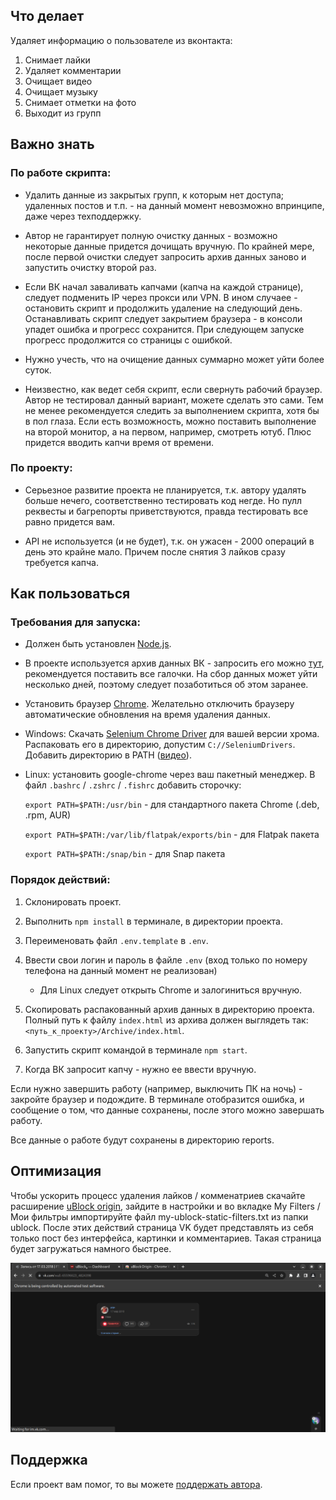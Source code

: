 ## Что делает

Удаляет информацию о пользователе из вконтакта:
1. Снимает лайки
1. Удаляет комментарии
1. Очищает видео
1. Очищает музыку
1. Снимает отметки на фото
1. Выходит из групп



## Важно знать


### По работе скрипта:

* Удалить данные из закрытых групп, к которым нет доступа; удаленных постов и т.п. - на данный момент невозможно впринципе, даже через техподдержку.

* Автор не гарантирует полную очистку данных - возможно некоторые данные придется дочищать вручную. По крайней мере, после первой очистки следует запросить архив данных заново и запустить очистку второй раз.

* Если ВК начал заваливать капчами (капча на каждой странице), следует подменить IP через прокси или VPN. В ином случаее - остановить скрипт и продолжить удаление на следующий день. Останавливать скрипт следует закрытием браузера - в консоли упадет ошибка и прогресс сохранится. При следующем запуске прогресс продолжится со страницы с ошибкой.

* Нужно учесть, что на очищение данных суммарно может уйти более суток.

* Неизвестно, как ведет себя скрипт, если свернуть рабочий браузер. Автор не тестировал данный вариант, можете сделать это сами. Тем не менее рекомендуется следить за выполнением скрипта, хотя бы в пол глаза. Если есть возможность, можно поставить выполнение на второй монитор, а на первом, например, смотреть ютуб. Плюс придется вводить капчи время от времени.


### По проекту:

* Серьезное развитие проекта не планируется, т.к. автору удалять больше нечего, соответственно тестировать код негде. Но пулл реквесты и багрепорты приветствуются, правда тестировать все равно придется вам.

* API не используется (и не будет), т.к. он ужасен - 2000 операций в день это крайне мало. Причем после снятия 3 лайков сразу требуется капча.


## Как пользоваться

### Требования для запуска:

* Должен быть установлен [Node.js](https://nodejs.org/en/download/).

* В проекте используется архив данных ВК - запросить его можно [тут](https://vk.com/data_protection?section=rules&scroll_to_archive=1), рекомендуется поставить все галочки. На сбор данных может уйти несколько дней, поэтому следует позаботиться об этом заранее.

* Установить браузер [Chrome](https://www.google.com/chrome/). Желательно отключить браузеру автоматические обновления на время удаления данных.

* Windows: Скачать [Selenium Chrome Driver](https://www.selenium.dev/documentation/webdriver/getting_started/install_drivers/) для вашей версии хрома. Распаковать его в директорию, допустим `C://SeleniumDrivers`. Добавить директорию в PATH ([видео](https://www.youtube.com/watch?v=mqIgUbpSz_A)).
* Linux: установить google-chrome через ваш пакетный менеджер. В файл `.bashrc` / `.zshrc` / `.fishrc` добавить сторочку:
  
  `export PATH=$PATH:/usr/bin` - для стандартного пакета Chrome (.deb, .rpm, AUR)
  
  `export PATH=$PATH:/var/lib/flatpak/exports/bin` - для Flatpak пакета
  
  `export PATH=$PATH:/snap/bin` - для Snap пакета


### Порядок действий:

1. Склонировать проект.

1. Выполнить `npm install` в терминале, в директории проекта.

1. Переименовать файл `.env.template` в `.env`.

1. Ввести свои логин и пароль в файле `.env` (вход только по номеру телефона на данный момент не реализован)
   * Для Linux следует открыть Chrome и залогиниться вручную.

1. Скопировать распакованный архив данных в директорию проекта. Полный путь к файлу `index.html` из архива должен выглядеть так: `<путь_к_проекту>/Archive/index.html`.

1. Запустить скрипт командой в терминале `npm start`.

1. Когда ВК запросит капчу - нужно ее ввести вручную.

Если нужно завершить работу (например, выключить ПК на ночь) - закройте браузер и подождите. В терминале отобразится ошибка, и сообщение о том, что данные сохранены, после этого можно завершать работу.

Все данные о работе будут сохранены в директорию reports.

## Оптимизация

Чтобы ускорить процесс удаления лайков / комменатриев скачайте расширение [uBlock origin](https://chrome.google.com/webstore/detail/ublock-origin/cjpalhdlnbpafiamejdnhcphjbkeiagm), зайдите в настройки и во вкладке My Filters / Мои фильтры импортируйте файл my-ublock-static-filters.txt из папки ublock. После этих действий страница VK будет представлять из себя только пост без интерфейса, картинки и комментариев. Такая страница будет загружаться намного быстрее.

![Image](ublock/screenshot.png)


## Поддержка

Если проект вам помог, то вы можете [поддержать автора](https://github.com/ColdSpirit0/ColdSpirit0/blob/main/donate.md).

